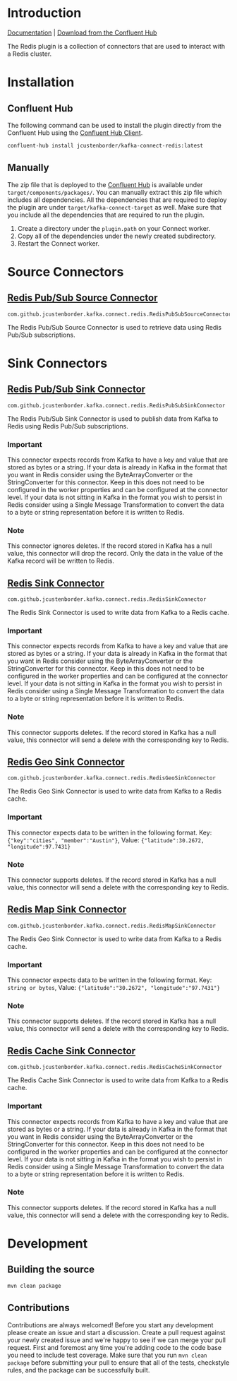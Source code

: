 # Introduction
[Documentation](https://jcustenborder.github.io/kafka-connect-documentation/projects/kafka-connect-redis) | [Download from the Confluent Hub](https://www.confluent.io/hub/jcustenborder/kafka-connect-redis)

The Redis plugin is a collection of connectors that are used to interact with a Redis cluster.

# Installation

## Confluent Hub

The following command can be used to install the plugin directly from the Confluent Hub using the
[Confluent Hub Client](https://docs.confluent.io/current/connect/managing/confluent-hub/client.html).

```bash
confluent-hub install jcustenborder/kafka-connect-redis:latest
```

## Manually

The zip file that is deployed to the [Confluent Hub](https://www.confluent.io/hub/jcustenborder/kafka-connect-redis) is available under
`target/components/packages/`. You can manually extract this zip file which includes all dependencies. All the dependencies
that are required to deploy the plugin are under `target/kafka-connect-target` as well. Make sure that you include all the dependencies that are required
to run the plugin.

1. Create a directory under the `plugin.path` on your Connect worker.
2. Copy all of the dependencies under the newly created subdirectory.
3. Restart the Connect worker.



# Source Connectors
## [Redis Pub/Sub Source Connector](https://jcustenborder.github.io/kafka-connect-documentation/projects/kafka-connect-redis/sources/RedisPubSubSourceConnector.html)

```
com.github.jcustenborder.kafka.connect.redis.RedisPubSubSourceConnector
```

The Redis Pub/Sub Source Connector is used to retrieve data using Redis Pub/Sub subscriptions.


# Sink Connectors
## [Redis Pub/Sub Sink Connector](https://jcustenborder.github.io/kafka-connect-documentation/projects/kafka-connect-redis/sinks/RedisPubSubSinkConnector.html)

```
com.github.jcustenborder.kafka.connect.redis.RedisPubSubSinkConnector
```

The Redis Pub/Sub Sink Connector is used to publish data from Kafka to Redis using Redis Pub/Sub subscriptions.
### Important

This connector expects records from Kafka to have a key and value that are stored as bytes or a string. If your data is already in Kafka in the format that you want in Redis consider using the ByteArrayConverter or the StringConverter for this connector. Keep in this does not need to be configured in the worker properties and can be configured at the connector level. If your data is not sitting in Kafka in the format you wish to persist in Redis consider using a Single Message Transformation to convert the data to a byte or string representation before it is written to Redis.
### Note

This connector ignores deletes. If the record stored in Kafka has a null value, this connector will drop the record. Only the data in the value of the Kafka record will be written to Redis.

## [Redis Sink Connector](https://jcustenborder.github.io/kafka-connect-documentation/projects/kafka-connect-redis/sinks/RedisSinkConnector.html)

```
com.github.jcustenborder.kafka.connect.redis.RedisSinkConnector
```

The Redis Sink Connector is used to write data from Kafka to a Redis cache.
### Important

This connector expects records from Kafka to have a key and value that are stored as bytes or a string. If your data is already in Kafka in the format that you want in Redis consider using the ByteArrayConverter or the StringConverter for this connector. Keep in this does not need to be configured in the worker properties and can be configured at the connector level. If your data is not sitting in Kafka in the format you wish to persist in Redis consider using a Single Message Transformation to convert the data to a byte or string representation before it is written to Redis.
### Note

This connector supports deletes. If the record stored in Kafka has a null value, this connector will send a delete with the corresponding key to Redis.

## [Redis Geo Sink Connector](https://jcustenborder.github.io/kafka-connect-documentation/projects/kafka-connect-redis/sinks/RedisGeoSinkConnector.html)

```
com.github.jcustenborder.kafka.connect.redis.RedisGeoSinkConnector
```

The Redis Geo Sink Connector is used to write data from Kafka to a Redis cache.
### Important

This connector expects data to be written in the following format. Key: `{"key":"cities", "member":"Austin"}`, Value: `{"latitude":30.2672, "longitude":97.7431}` 
### Note

This connector supports deletes. If the record stored in Kafka has a null value, this connector will send a delete with the corresponding key to Redis.

## [Redis Map Sink Connector](https://jcustenborder.github.io/kafka-connect-documentation/projects/kafka-connect-redis/sinks/RedisMapSinkConnector.html)

```
com.github.jcustenborder.kafka.connect.redis.RedisMapSinkConnector
```

The Redis Geo Sink Connector is used to write data from Kafka to a Redis cache.
### Important

This connector expects data to be written in the following format. Key: `string or bytes`, Value: `{"latitude":"30.2672", "longitude":"97.7431"}` 
### Note

This connector supports deletes. If the record stored in Kafka has a null value, this connector will send a delete with the corresponding key to Redis.

## [Redis Cache Sink Connector](https://jcustenborder.github.io/kafka-connect-documentation/projects/kafka-connect-redis/sinks/RedisCacheSinkConnector.html)

```
com.github.jcustenborder.kafka.connect.redis.RedisCacheSinkConnector
```

The Redis Cache Sink Connector is used to write data from Kafka to a Redis cache.
### Important

This connector expects records from Kafka to have a key and value that are stored as bytes or a string. If your data is already in Kafka in the format that you want in Redis consider using the ByteArrayConverter or the StringConverter for this connector. Keep in this does not need to be configured in the worker properties and can be configured at the connector level. If your data is not sitting in Kafka in the format you wish to persist in Redis consider using a Single Message Transformation to convert the data to a byte or string representation before it is written to Redis.
### Note

This connector supports deletes. If the record stored in Kafka has a null value, this connector will send a delete with the corresponding key to Redis.



# Development

## Building the source

```bash
mvn clean package
```

## Contributions

Contributions are always welcomed! Before you start any development please create an issue and
start a discussion. Create a pull request against your newly created issue and we're happy to see
if we can merge your pull request. First and foremost any time you're adding code to the code base
you need to include test coverage. Make sure that you run `mvn clean package` before submitting your
pull to ensure that all of the tests, checkstyle rules, and the package can be successfully built.